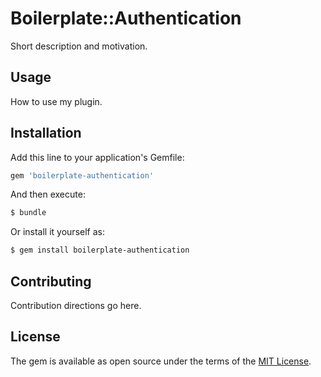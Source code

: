 # Boilerplate::Authentication
Short description and motivation.

## Usage
How to use my plugin.

## Installation
Add this line to your application's Gemfile:

```ruby
gem 'boilerplate-authentication'
```

And then execute:
```bash
$ bundle
```

Or install it yourself as:
```bash
$ gem install boilerplate-authentication
```

## Contributing
Contribution directions go here.

## License
The gem is available as open source under the terms of the [MIT License](http://opensource.org/licenses/MIT).

